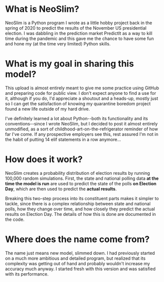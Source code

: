 # What is NeoSlim?
NeoSlim is a Python program I wrote as a little hobby project back in the spring of 2020 to predict the results of the November US presidential election. I was dabbling in the prediction market PredictIt as a way to kill time during the pandemic and this gave me the chance to have some fun and hone my (at the time very limited) Python skills.

# What is my goal in sharing this model?
This upload is almost entirely meant to give me some practice using GitHub and preparing code for public view. I don't expect anyone to find a use for it, although if you do, I'd appreciate a shoutout and a heads-up, mostly just so I can get the satisfaction of knowing my quarantine boredom project found a new life outside of my hard drive.

I've definitely learned a lot about Python--both its functionality and its conventions--since I wrote NeoSlim, but I decided to post it almost entirely unmodified, as a sort of childhood-art-on-the-refrigerator reminder of how far I've come. If any prospective employers see this, rest assured I'm not in the habit of putting 14 elif statements in a row anymore...

# How does it work?
NeoSlim creates a probability distribution of election results by running 100,000 random simulations. First, the state and national polling data **at the time the model is run** are used to predict the state of the polls **on Election Day**, which are then used to predict the **actual results**.

Breaking this two-step process into its constituent parts makes it simpler to tackle, since there is a complex relationship between state and national polls, how they change over time, and how closely they predict the actual results on Election Day. The details of how this is done are documented in the code.

# Where does the name come from?
The name just means new model, slimmed down. I had previously started on a much more ambitious and detailed program, but realized that its complexity was getting out of hand and probably wouldn't increase my accuracy much anyway. I started fresh with this version and was satisfied with its performance.
